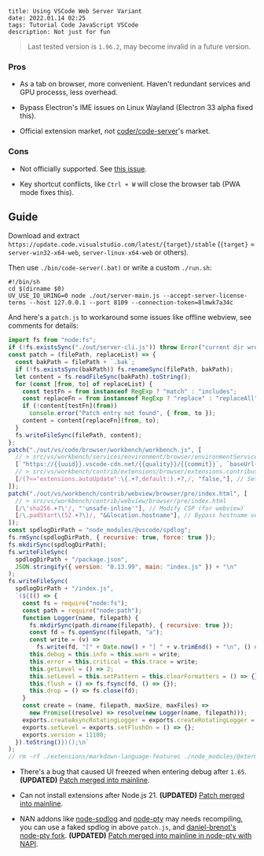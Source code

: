 ```
title: Using VSCode Web Server Variant
date: 2022.01.14 02:25
tags: Tutorial Code JavaScript VSCode
description: Not just for fun
```

> Last tested version is `1.96.2`, may become invalid in a future version.

### Pros

- As a tab on browser, more convenient. Haven't redundant services and GPU processs, less overhead.

- Bypass Electron's IME issues on Linux Wayland (Electron 33 alpha fixed this).

- Official extension market, not [coder/code-server](https://github.com/coder/code-server)'s market.

### Cons

- Not officially supported. See [this issue](https://github.com/microsoft/vscode/issues/121116#issuecomment-818696827).

- Key shortcut conflicts, like `Ctrl + W` will close the browser tab (PWA mode fixes this).

## Guide

Download and extract `https://update.code.visualstudio.com/latest/{target}/stable` (`{target}` = `server-win32-x64-web`, `server-linux-x64-web` or others).

Then use `./bin/code-server(.bat)` or write a custom `./run.sh`:

```shell
#!/bin/sh
cd $(dirname $0)
UV_USE_IO_URING=0 node ./out/server-main.js --accept-server-license-terms --host 127.0.0.1 --port 8109 --connection-token=8lmwk7a34c
```

And here's a `patch.js` to workaround some issues like offline webview, see comments for details:

```javascript
import fs from "node:fs";
if (!fs.existsSync("./out/server-cli.js")) throw Error("current dir wrong");
const patch = (filePath, replaceList) => {
  const bakPath = filePath + `.bak`;
  if (!fs.existsSync(bakPath)) fs.renameSync(filePath, bakPath);
  let content = fs.readFileSync(bakPath).toString();
  for (const [from, to] of replaceList) {
    const testFn = from instanceof RegExp ? "match" : "includes";
    const replaceFn = from instanceof RegExp ? "replace" : "replaceAll";
    if (!content[testFn](from))
      console.error("Patch entry not found", { from, to });
    content = content[replaceFn](from, to);
  }
  fs.writeFileSync(filePath, content);
};
patch("./out/vs/code/browser/workbench/workbench.js", [
  // > src/vs/workbench/services/environment/browser/environmentService.ts
  [`"https://{{uuid}}.vscode-cdn.net/{{quality}}/{{commit}}`, `baseUrl+"`], // Replace entry url with local server to allow offline work (for webview)
  // > src/vs/workbench/contrib/extensions/browser/extensions.contribution.ts
  [/(?<="extensions.autoUpdate":\{.+?,default:).+?,/, "false,"], // Set "extensions.autoUpdate" default = false. Because the "User Settings" is store in browser (indexedDB), so if you open a page in a fresh incognito window, the update progress will start unexpectedly
]);
patch("./out/vs/workbench/contrib/webview/browser/pre/index.html", [
  // > src/vs/workbench/contrib/webview/browser/pre/index.html
  [/\'sha256.+?\'/, "'unsafe-inline'"], // Modify CSP (for webview)
  [/\.padStart\(52.+?\)/, "&&location.hostname"], // Bypass hostname vertify (for webview)
]);
const spdlogDirPath = "node_modules/@vscode/spdlog";
fs.rmSync(spdlogDirPath, { recursive: true, force: true });
fs.mkdirSync(spdlogDirPath);
fs.writeFileSync(
  spdlogDirPath + "/package.json",
  JSON.stringify({ version: "0.13.99", main: "index.js" }) + "\n"
);
fs.writeFileSync(
  spdlogDirPath + "/index.js",
  `(${(() => {
    const fs = require("node:fs");
    const path = require("node:path");
    function Logger(name, filepath) {
      fs.mkdirSync(path.dirname(filepath), { recursive: true });
      const fd = fs.openSync(filepath, "a");
      const write = (v) =>
        fs.write(fd, "[" + Date.now() + "] " + v.trimEnd() + "\n", () => {});
      this.debug = this.info = this.warn = write;
      this.error = this.critical = this.trace = write;
      this.getLevel = () => 2;
      this.setLevel = this.setPattern = this.clearFormatters = () => {};
      this.flush = () => fs.fsync(fd, () => {});
      this.drop = () => fs.close(fd);
    }
    const create = (name, filepath, maxSize, maxFiles) =>
      new Promise((resolve) => resolve(new Logger(name, filepath)));
    exports.createAsyncRotatingLogger = exports.createRotatingLogger = create;
    exports.setLevel = exports.setFlushOn = () => {};
    exports.version = 11100;
  }).toString()})();\n`
);
// rm -rf ./extensions/markdown-language-features ./node_modules/@xterm/addon-ligatures ./node_modules/@vscode/vsce-sign ~/.vscode-server/data/Cached* ~/.vscode-server/extensions/redhat.java-*/jre/ ~/.vscode-server/extensions/ms-python.python-*/pythonFiles/lib/python/debugpy/_vendored/pydevd/pydevd_attach_to_process/ ~/.vscode-server/extensions/ms-python.python-*/out/client/extension.js.map*
```

- There's a bug that caused UI freezed when entering debug after `1.65`. **(UPDATED)** [Patch merged into mainline](https://github.com/microsoft/vscode/commit/7046d66).

- Can not install extensions after Node.js 21. **(UPDATED)** [Patch merged into mainline](https://github.com/microsoft/vscode/pull/200935).

- NAN addons like [node-spdlog](https://github.com/microsoft/node-spdlog) and [node-pty](https://github.com/microsoft/node-pty) may needs recompiling, you can use a faked spdlog in above `patch.js`, and [daniel-brenot's node-pty fork](https://github.com/daniel-brenot/node-pty). **(UPDATED)** [Patch merged into mainline in node-pty with NAPI](https://github.com/microsoft/node-pty/pull/644).
